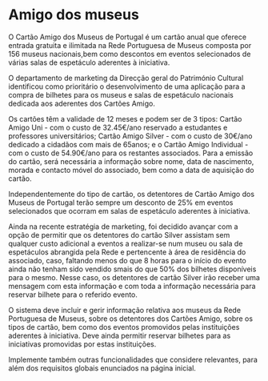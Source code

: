 # Amigo dos museus

O Cartão Amigo dos Museus de Portugal é um cartão anual que oferece entrada gratuita e ilimitada na Rede Portuguesa de Museus composta por 156 museus nacionais,bem como descontos em eventos selecionados de várias salas de espetáculo aderentes à iniciativa.

O departamento de marketing da Direcção geral do Património Cultural identificou como prioritário o desenvolvimento de uma aplicação para a compra de bilhetes para os museus e salas de espetáculo nacionais dedicada aos aderentes dos Cartões Amigo.

Os cartões têm a validade de 12 meses e podem ser de 3 tipos:
  Cartão Amigo Uni - com o custo de 32.45€/ano reservado a estudantes e professores universitários;
  Cartão Amigo Silver - com o custo de 30€/ano dedicado a cidadãos com mais de 65anos;
  e o Cartão Amigo Individual - com o custo de 54.90€/ano para os restantes associados. 
  Para a emissão do cartão, será necessária a informação sobre nome, data de nascimento, morada e contacto móvel do associado, bem como a data de aquisição do cartão.
  
  Independentemente do tipo de cartão, os detentores de Cartão Amigo dos Museus de Portugal terão sempre um desconto de 25% em eventos selecionados que ocorram em salas de espetáculo aderentes à iniciativa. 
  
  Ainda na recente estratégia de marketing, foi decidido avançar com a opção de permitir que os detentores do cartão Silver assistam sem qualquer custo adicional a eventos a realizar-se num museu ou sala de espetáculos abrangida pela Rede e pertencente à área de residência do associado, caso, faltando menos do que 8 horas para o início do evento ainda não tenham sido vendido smais do que 50% dos bilhetes disponíveis para o mesmo. Nesse caso, os detentores de cartão Silver irão receber uma mensagem com esta informação e com toda a informação necessária para reservar bilhete para o referido evento.
  
O sistema deve incluir e gerir informação relativa aos museus da Rede Portuguesa de Museus, sobre os detentores dos Cartões Amigo, sobre os tipos de cartão, bem como dos eventos promovidos pelas instituições aderentes à iniciativa. Deve ainda permitir reservar bilhetes para as iniciativas promovidas por estas instituições. 

Implemente também outras funcionalidades que considere relevantes, para além dos requisitos globais enunciados na página inicial.
